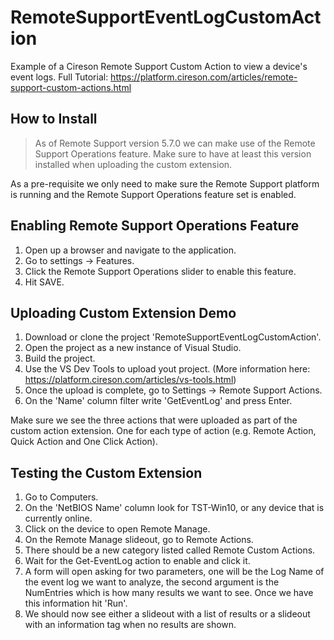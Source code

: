 # RemoteSupportEventLogCustomAction
Example of a Cireson Remote Support Custom Action to view a device's event logs. Full Tutorial: https://platform.cireson.com/articles/remote-support-custom-actions.html


## How to Install

> As of Remote Support version 5.7.0 we can make use of the Remote Support Operations feature. Make sure to have at least this version installed when uploading the custom extension. 

As a pre-requisite we only need to make sure the Remote Support platform is running and the Remote Support Operations feature set is enabled.

## Enabling Remote Support Operations Feature

1. Open up a browser and navigate to the application.
2. Go to settings -> Features.
3. Click the Remote Support Operations slider to enable this feature.
4. Hit SAVE.

## Uploading Custom Extension Demo

1. Download or clone the project 'RemoteSupportEventLogCustomAction'.
2. Open the project as a new instance of Visual Studio.
3. Build the project.
4. Use the VS Dev Tools to upload yout project. (More information here: https://platform.cireson.com/articles/vs-tools.html)
5. Once the upload is complete, go to Settings -> Remote Support Actions.
6. On the 'Name' column filter write 'GetEventLog' and press Enter.

Make sure we see the three actions that were uploaded as part of the custom action extension. One for each type of action (e.g. Remote Action, Quick Action and One Click Action).

## Testing the Custom Extension

1. Go to Computers.
2. On the 'NetBIOS Name' column look for TST-Win10, or any device that is currently online.
3. Click on the device to open Remote Manage.
4. On the Remote Manage slideout, go to Remote Actions.
5. There should be a new category listed called Remote Custom Actions.
6. Wait for the Get-EventLog action to enable and click it.
7. A form will open asking for two parameters, one will be the Log Name of the event log we want to analyze, the second argument is the NumEntries which is how many results we want to see. Once we have this information hit 'Run'.
8. We should now see either a slideout with a list of results or a slideout with an information tag when no results are shown. 
